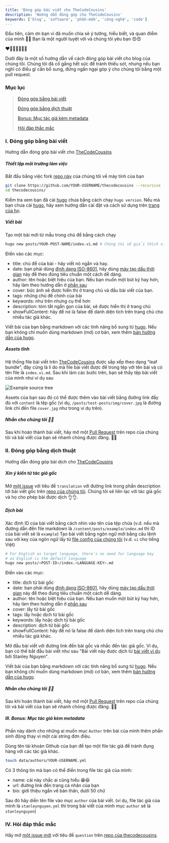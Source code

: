 ```yaml
---
title: 'Đóng góp bài viết cho TheCodeCousins'
description: 'Hướng dẫn đóng góp cho TheCodeCousins'
keywords: ['blog', 'software', 'phần-mềm', 'công-nghệ', 'code']
---
```


Đầu tiên, cảm ơn bạn vì đã muốn chia sẻ ý tưởng, hiểu biết, và quan điểm của mình 🎉🎉 Bạn là một người tuyệt vời và chúng tôi yêu bạn 😍😍

❤️🧡💛💚💙💜🖤

Dưới đây là một số hướng dẫn về cách đóng góp bài viết cho blog của chúng tôi.
Chúng tôi đã cố gắng hết sức để tránh thiếu sót, nhưng nếu bạn nghĩ có điều gì cần bổ sung, đừng ngần ngại góp ý cho chúng tôi bằng một pull request.

### Mục lục

> [Đóng góp bằng bài viết](#author)
>
> [Đóng góp bằng dịch thuật](#translator)
>
> [Bonus: Mục tác giả kèm metadata](#bonus)
>
> [Hỏi đáp thắc mắc](#question)

### <a name="author" id="author"></a> I. Đóng góp bằng bài viết

Hướng dẫn đóng góp bài viết cho [TheCodeCousins](https://thecodecousins.com)

##### Thiết lập môi trường làm việc

Bắt đầu bằng việc fork [repo này](https://github.com/thecodecousins/thecodecousins) của chúng tôi về máy tính của bạn

```bash
git clone https://github.com/YOUR-USERNAME/thecodecousins --recursive
cd thecodecousins/
```

Kiểm tra xem bạn đã cài [hugo](https://gohugo.io) chưa bằng cách chạy `hugo version`.
Nếu mà bạn chưa cài [hugo](https://gohugo.io), hãy xem hướng dẫn cài đặt và cách sử dụng trên [trang của họ](https://gohugo.io/getting-started/installing/).

##### Viết bài

Tạo một bài mới từ mẫu trong chủ đề bằng cách chạy

```bash
hugo new posts/YOUR-POST-NAME/index.vi.md # Chúng tôi sẽ giải thích vì sao dùng index.vi.md trong phần sau
```

Điền vào các mục:

- title: chủ để của bài - hãy viết nó ngắn và hay.
- date: bạn phải dùng [định dạng ISO-8601](https://vi.wikipedia.org/wiki/ISO_8601), hãy dùng [máy tạo dấu thời gian](https://timestampgenerator.com/) này để theo đúng tiêu chuẩn một cách dễ dàng.
- author: tên hoặc biệt hiệu của bạn. Nếu bạn muốn một bút ký hay hơn, hãy làm theo hướng dẫn ở [phần sau](#bonus)
- cover: bức ảnh sẽ được hiển thị ở trang chủ và đầu bài viết của bạn.
- tags: những chủ đề chính của bài
- keywords: như trên nhưng cụ thể hơn
- description: tóm tắt ngắn gọn của bài, sẽ được hiển thị ở trang chủ
- showFullContent: hãy để nó là false để dành diện tích trên trang chủ cho nhiều tác giả khác.

Viết bài của bạn bằng markdown với các tính năng bổ sung từ [hugo](https://gohugo.io/).
Nếu bạn không chỉ muốn dùng markdown (md) cơ bản, xem thêm [bản hướng dẫn của hugo](https://gohugo.io/content-management/).

##### Assets tĩnh

Hệ thống file bài viết trên [TheCodeCousins](https://thecodecousins.com) được sắp xếp theo dạng "leaf bundle", đây cũng là lí do mà file bài viết được để trong tệp với tên bài và có tên file là `index.vi.md`.
Sau khi làm các bước trên, bạn sẽ thấy tệp bài viết của mình như ví dụ sau

![Example source tree](/example-tree.png)

Assets của bạn sau đó có thể được thêm vào bài viết bằng đường link đầy đủ với `content` là tệp gốc
(ví dụ, `/posts/test-posts/img/cover.jpg` là đường link chỉ đến file `cover.jpg` như trong ví dụ trên).

##### Nhắn cho chúng tôi 🎉🎉

Sau khi hoàn thành bài viết, hãy mở một [Pull Request](https://github.com/thecodecousins/thecodecousins/compare) trên repo của chúng tôi và bài viết của bạn sẽ nhanh chóng được đăng. 🥳🥳

### <a name="translator" id="translator"></a> II. Đóng góp bằng dịch thuật

Hướng dẫn đóng góp bài dịch cho [TheCodeCousins](https://thecodecousins.com)

##### Xin ý kiến từ tác giả gốc

Mở [một issue](https://github.com/thecodecousins/thecodecousins/issues/new) với tiêu đề `translation` với đường link trong phần description tới bài viết gốc trên [repo của chúng tôi](https://github.com/thecodecousins/thecodecousins).
Chúng tôi sẽ liên lạc với tác giả gốc và họ cho phép bài được dịch 👌👌.

##### Dịch bài

Xác định ID của bài viết bằng cách nhìn vào tên của tệp chứa (v.d. nếu mà đường dẫn đến file markdown là `/content/posts/example/index.md` thì ID của bài viết sẽ là `example`)
Tạo bài viết bằng ngôn ngữ mới bằng câu lệnh sau với key của ngôn ngữ lấy từ [file config của chúng tôi](https://github.com/thecodecousins/thecodecousins/blob/master/config.yaml) (v.d. `vi` cho tiếng Việt)

```bash
# For English as target language, there's no need for language key
# as English is the default language
hugo new posts/<POST-ID>/index.<LANGUAGE-KEY>.md
```

Điền vào các mục:

- title: dịch từ bài gốc
- date: bạn phải dùng [định dạng ISO-8601](https://vi.wikipedia.org/wiki/ISO_8601), hãy dùng [máy tạo dấu thời gian](https://timestampgenerator.com/) này để theo đúng tiêu chuẩn một cách dễ dàng.
- author: tên hoặc biệt hiệu của bạn. Nếu bạn muốn một bút ký hay hơn, hãy làm theo hướng dẫn ở [phần sau](#bonus)
- cover: lấy từ bài gốc
- tags: lấy hoặc dịch từ bài gốc
- keywords: lấy hoặc dịch từ bài gốc
- description: dịch từ bài gốc
- showFullContent: hãy để nó là false để dành diện tích trên trang chủ cho nhiều tác giả khác.

Mở đầu bài viết với đường link đến bài gốc và nhắc đến tác giả gốc.
Ví dụ, bạn có thể bắt đầu bài viết như sau "Bài viết này được dịch từ [bài viết ví dụ](/vi/posts/example) bởi Stanley Nguyen".

Viết bài của bạn bằng markdown với các tính năng bổ sung từ [hugo](https://gohugo.io/).
Nếu bạn không chỉ muốn dùng markdown (md) cơ bản, xem thêm [bản hướng dẫn của hugo](https://gohugo.io/content-management/).

##### Nhắn cho chúng tôi 🎉🎉

Sau khi hoàn thành bài viết, hãy mở một [Pull Request](https://github.com/thecodecousins/thecodecousins/compare) trên repo của chúng tôi và bài viết của bạn sẽ nhanh chóng được đăng. 🥳🥳

##### <a name="bonus" id="bonus"></a> III. Bonus: Mục tác giả kèm metadata

Phần này dành cho những ai muốn mục `Author` trên bài của mình thêm phần sinh động thay vì một cái string đơn điệu.

Dùng tên tài khoản Github của bạn để tạo một file tác giả để tránh đụng hàng với các tác giả khác.

```bash
touch data/authors/YOUR-USERNAME.yml
```

Có 3 thông tin mà bạn có thể điền trong file tác giả của mình:

- name: cái này chắc ai cũng hiểu 😁😆
- url: đường link đến trang cá nhân của bạn
- bio: giới thiệu ngắn về bản thân, dưới 50 chữ

Sau đó hãy diền tên file vào mục `author` của bài viết. (ví dụ, file tác giả của mình là `stanleynguyen.yml` thì trong bài viết của mình mục `author` sẽ là `stanleynguyen`)

### <a name="question" id="question"> IV. Hỏi đáp thắc mắc

Hăy mở [một issue mới](https://github.com/thecodecousins/thecodecousins/issues/new) với tiêu đề `question` trên [repo của thecodecousins](https://github.com/thecodecousins/thecodecousins).
